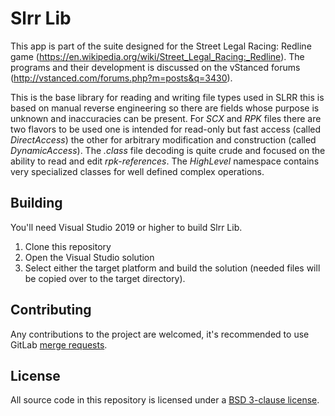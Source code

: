 Slrr Lib
=======

This app is part of the suite designed for the Street Legal Racing: Redline game (https://en.wikipedia.org/wiki/Street_Legal_Racing:_Redline).
The programs and their development is discussed on the vStanced forums (http://vstanced.com/forums.php?m=posts&q=3430).

This is the base library for reading and writing file types used in SLRR this is based on manual reverse engineering so there are fields whose purpose is unknown and inaccuracies can be present.
For *SCX* and *RPK* files there are two flavors to be used one is intended for read-only but fast access (called *DirectAccess*) the other for arbitrary modification and construction (called *DynamicAccess*). The *.class* file decoding is quite crude and focused on the ability to read and edit *rpk-references*. The *HighLevel* namespace contains very specialized classes for well defined complex operations.

## Building

You'll need Visual Studio 2019 or higher to build Slrr Lib.

1. Clone this repository
2. Open the Visual Studio solution
3. Select either the target platform and build the solution (needed files will be copied over to the target directory).

## Contributing

Any contributions to the project are welcomed, it's recommended to use GitLab [merge requests](https://docs.gitlab.com/ee/gitlab-basics/add-merge-request.html).

## License

All source code in this repository is licensed under a [BSD 3-clause license](LICENSE.md).